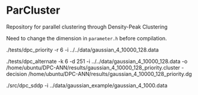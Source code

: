 # ParCluster

Repository for parallel clustering through Density-Peak Clustering

Need to change the dimension in `parameter.h` before compilation.

./tests/dpc_priority -r 6 -i ../../data/gaussian_4_10000_128.data 

./tests/dpc_alternate -k 6 -d 251 -i ../../data/gaussian_4_10000_128.data -o /home/ubuntu/DPC-ANN/results/gaussian_4_10000_128_priority.cluster -decision  /home/ubuntu/DPC-ANN/results/gaussian_4_10000_128_priority.dg


./src/dpc_sddp -i ../data/gaussian_example/gaussian_4_1000.data
